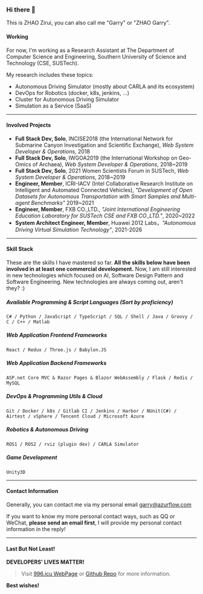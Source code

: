 ### Hi there 👋

This is ZHAO Zirui, you can also call me "Garry" or "ZHAO Garry". 

#### Working

For now, I'm working as a Research Assistant at The Department of Computer Science and Engineering, Southern University of Science and Technology (CSE, SUSTech). 

My research includes these topics:

- Autonomous Driving Simulator (mostly about CARLA and its ecosystem)
- DevOps for Robotics (docker, k8s, jenkins, ...)
- Cluster for Autonomous Driving Simulator
- Simulation as a Service (SaaS)

---

#### Involved Projects

- **Full Stack Dev, Solo**, INCISE2018 (the International Network for Submarine Canyon Investigation and Scientific Exchange), _Web System Developer & Operations_, 2018
- **Full Stack Dev, Solo**, IWGOA2019 (the International Workshop on Geo-Omics of Archaea), _Web System Developer & Operations_, 2018~2019
- **Full Stack Dev, Solo**, 2021 Women Scientists Forum in SUSTech, _Web System Developer & Operations_, 2018~2019
- **Engineer, Member**, ICRI-IACV (Intel Collaborative Research Institute on Intelligent and Automated Connected Vehicles), _"Development of Open Datasets for Autonomous Transportation with Smart Samples and Multi-agent Benchmarks"_ 2019~2021
- **Engineer, Member**, FXB CO.,LTD., _"Joint International Engineering Education Laboratory for SUSTech CSE and FXB CO.,LTD."_, 2020~2022
- **System Architect Engineer, Member**, Huawei 2012 Labs，_"Autonomous Driving Virtual Simulation Technology"_, 2021-2026

---

#### Skill Stack

These are the skills I have mastered so far. **All the skills below have been involved in at least one commercial development.** Now, I am still interested in new technologies which focused on AI, Software Design Pattern and Software Engineering. New technologies are always coming out, aren't they? :)

##### Available Programming & Script Languages (Sort by proficiency)

```
C# / Python / JavaScript / TypeScript / SQL / Shell / Java / Groovy / C / C++ / Matlab
```

##### Web Application Frontend Frameworks

```
React / Redux / Three.js / Babylon.JS
```

##### Web Application Backend Frameworks

```
ASP.net Core MVC & Razor Pages & Blazor WebAssembly / Flask / Redis / MySQL 
```

##### DevOps & Programming Utils & Cloud

```
Git / Docker / k8s / Gitlab CI / Jenkins / Harbor / NUnit(C#) / Airtest / vSphere / Tencent Cloud / Microsoft Azure
```

##### Robotics & Autonomous Driving

```
ROS1 / ROS2 / rviz (plugin dev) / CARLA Simulator
```

##### Game Development

```
Unity3D
```

---

#### Contact Information

Generally, you can contact me via my personal email [garry@azurflow.com](mailto:garry@azurflow.com)

If you want to know my more personal contact ways, such as QQ or WeChat, **please send an email first**, I will provide my personal contact information in the reply!

---

#### Last But Not Least!

**DEVELOPERS' LIVES MATTER!**

> Visit [996.icu WebPage](https://996.icu/#/en_US) or [Github Repo](https://github.com/996icu/996.ICU) for more information.

**Best wishes!**
